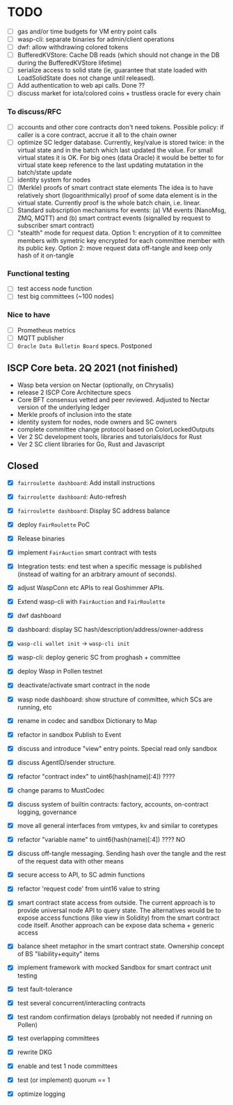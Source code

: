 # TODO

- [ ] gas and/or time budgets for VM entry point calls
- [ ] wasp-cli: separate binaries for admin/client operations
- [ ] dwf: allow withdrawing colored tokens
- [ ] BufferedKVStore: Cache DB reads (which should not change in the DB during
      the BufferedKVStore lifetime)
- [ ] serialize access to solid state (ie, guarantee that state loaded with LoadSolidState does not
      change until released).
- [ ] Add authentication to web api calls. Done ??
- [ ] discuss market for iota/colored coins + trustless oracle for every chain

### To discuss/RFC
-  [ ] accounts and other core contracts don't need tokens. 
    Possible policy: if caller is a core contract, accrue it all to the chain owner
- [ ] optimize SC ledger database. Currently, key/value is stored twice: in the virtual state and in the batch which
last updated the value. For small virtual states it is OK. For big ones (data Oracle) it would be better
to for virtual state keep reference to the last updating mutatation in the batch/state update 
- [ ] identity system for nodes
- [ ] (Merkle) proofs of smart contract state elements The idea is to have relatively short (logoarithmically) proof
of some data element is in the virtual state. Currently proof is the whole batch chain, i.e. linear.  
- [ ] Standard subscription mechanisms for events: (a) VM events (NanoMsg, ZMQ, MQTT) 
and (b) smart contract events (signalled by request to subscriber smart contract)
- [ ] "stealth" mode for request data. Option 1: encryption of it to committee members with symetric key encrypted
for each committee member with its public key. Option 2: move request data off-tangle and keep only hash of it on-tangle 

### Functional testing
- [ ] test access node function
- [ ] test big committees (~100 nodes)

### Nice to have
- [ ] Prometheus metrics
- [ ] MQTT publisher
- [ ] `Oracle Data Bulletin Board` specs. Postponed

## ISCP Core beta. 2Q 2021 (not finished)
- Wasp beta version on Nectar (optionally, on Chrysalis)
- release 2 ISCP Core Architecture specs  
- Core BFT consensus vetted and peer reviewed. Adjusted to Nectar version of the underlying ledger
- Merkle proofs of inclusion into the state
- identity system for nodes, node owners and SC owners
- complete committee change protocol based on ColorLockedOutputs 
- Ver 2 SC development tools, libraries and tutorials/docs for Rust 
- Ver 2 SC client libraries for Go, Rust and Javascript

## Closed
- [x] `fairroulette dashboard`: Add install instructions
- [x] `fairroulette dashboard`: Auto-refresh
- [x] `fairroulette dashboard`: Display SC address balance
- [x] deploy `FairRoulette` PoC
- [x] Release binaries
- [X] implement `FairAuction` smart contract with tests
- [x] Integration tests: end test when a specific message is published (instead
      of waiting for an arbitrary amount of seconds).
- [x] adjust WaspConn etc APIs to real Goshimmer APIs.
- [x] Extend wasp-cli with `FairAuction` and `FairRoulette`
- [x] dwf dashboard
- [x] dashboard: display SC hash/description/address/owner-address
- [x] `wasp-cli wallet init` -> `wasp-cli init`
- [x] wasp-cli: deploy generic SC from proghash + committee
- [x] deploy Wasp in Pollen testnet
- [x] deactivate/activate smart contract in the node
- [x] wasp node dashboard: show structure of committee, which SCs are running, etc
- [x] rename in codec and sandbox Dictionary to Map
- [x] refactor in sandbox Publish to Event 
- [x] discuss and introduce "view" entry points. Special read only sandbox 
- [x] discuss AgentID/sender structure. 
- [x] refactor "contract index" to uint6(hash(name)[:4]) ????

- [x] change params to MustCodec
- [x] discuss system of builtin contracts: factory, accounts, on-contract logging, governance
- [x] move all general interfaces from vmtypes, kv and similar to coretypes
- [x] refactor "variable name" to uint6(hash(name)[:4]) ???? NO
- [x] discuss off-tangle messaging. Sending hash over the tangle and the rest of the request data with other means
- [x] secure access to API, to SC admin functions 
- [x] refactor 'request code' from uint16 value to string
- [x] smart contract state access from outside. The current approach is to provide universal node API to query state. 
The alternatives would be to expose access functions (like view in Solidity) from the smart contract code itself. 
Another approach can be expose data schema + generic access   
- [x] balance sheet metaphor in the smart contract state. Ownership concept of BS "liability+equity" items  
- [x] implement framework with mocked Sandbox for smart contract unit testing 
- [X] test fault-tolerance
- [X] test several concurrent/interacting contracts
- [X] test random confirmation delays (probably not needed if running on Pollen)
- [X] test overlapping committees
- [x] rewrite DKG
- [x] enable and test 1 node committees
- [x] test (or implement) quorum == 1  
- [x] optimize logging
